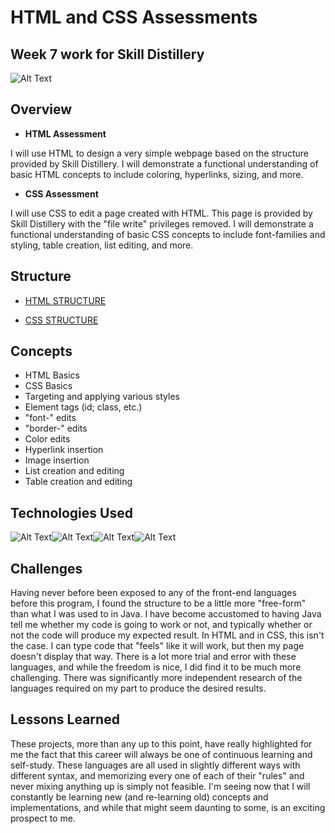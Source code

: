 
# HTML and CSS Assessments
## Week 7 work for Skill Distillery
![Alt Text](https://media.licdn.com/dms/image/C510BAQGcpYt2uJmayQ/company-logo_200_200/0?e=2159024400&v=beta&t=8O5Shdlep30sQ_juAPhlhUJi1jz-wl7FrJom6oG4cnw)

## Overview
* **HTML Assessment**

I will use HTML to design a very simple webpage based on the structure provided by Skill Distillery. I will demonstrate a functional understanding of basic HTML concepts to include coloring, hyperlinks, sizing, and more.

* **CSS Assessment**

I will use CSS to edit a page created with HTML. This page is provided by Skill Distillery with the "file write" privileges removed. I will demonstrate a functional understanding of basic CSS concepts to include font-families and styling, table creation, list editing, and more.


## Structure
*	[HTML STRUCTURE](https://github.com/SkillDistillery/SD24/blob/master/web101/HTMLAssessment/labs.md)


*	[CSS STRUCTURE](https://github.com/SkillDistillery/SD24/blob/master/web101/CSSAssessment/labs.md)


## Concepts
* HTML Basics
* CSS Basics
* Targeting and applying various styles
* Element tags (id; class, etc.)
* "font-" edits
* "border-" edits
* Color edits
* Hyperlink insertion
* Image insertion
* List creation and editing
* Table creation and editing


## Technologies Used
![Alt Text](http://pngimg.com/uploads/google/google_PNG19632.png)![Alt Text](https://4.bp.blogspot.com/-wLNezXDnu_M/WW9FPRuPcZI/AAAAAAAAIfQ/Une2gqnpf3kI2bEIaC8UHQmy93NmOqGBwCLcBGAs/s1600/atom.jpg)![Alt Text](https://www.seekpng.com/png/full/141-1415544_html-css-projects-small-logo-on-html.png)![Alt Text](https://i.pinimg.com/originals/27/66/71/276671da1ccff650e3e51a425d52fbda.png)

## Challenges

Having never before been exposed to any of the front-end languages before this program, I found the structure to be a little more "free-form" than what I was used to in Java. I have become accustomed to having Java tell me whether my code is going to work or not, and typically whether or not the code will produce my expected result. In HTML and in CSS, this isn't the case. I can type code that "feels" like it will work, but then my page doesn't display that way. There is a lot more trial and error with these languages, and while the freedom is nice, I did find it to be much more challenging. There was significantly more independent research of the languages required on my part to produce the desired results.


## Lessons Learned
These projects, more than any up to this point, have really highlighted for me the fact that this career will always be one of continuous learning and self-study. These languages are all used in slightly different ways with different syntax, and memorizing every one of each of their "rules" and never mixing anything up is simply not feasible. I'm seeing now that I will constantly be learning new (and re-learning old) concepts and implementations, and while that might seem daunting to some, is an exciting prospect to me.
